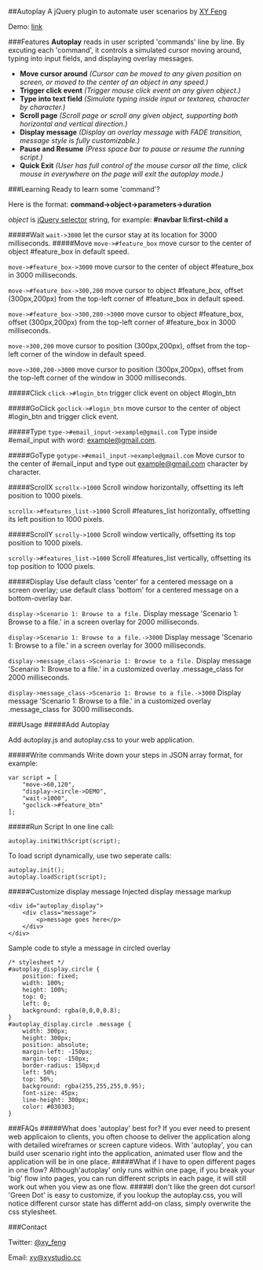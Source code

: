 ##Autoplay
A jQuery plugin to automate user scenarios by [XY Feng](http://xystudio.cc)

Demo: [link](http://xyfeng.github.io/autoplay)

###Features
**Autoplay** reads in user scripted 'commands' line by line. By excuting each 'command', it controls a simulated cursor moving around, typing into input fields, and displaying overlay messages.

*   **Move cursor around**
*(Cursor can be moved to any given position on screen, or moved to the center of an object in any speed.)*
*   **Trigger click event**
*(Trigger mouse click event on any given object.)*
*   **Type into text field**
*(Simulate typing inside input or textarea, character by character.)*
*   **Scroll page**
*(Scroll page or scroll any given object, supporting both horizontal and vertical direction.)*
*   **Display message**
*(Display an overlay message with FADE transition, message style is fully customizable.)*
*   **Pause and Resume**
*(Press space bar to pause or resume the running script.)*
*   **Quick Exit**
*(User has full control of the mouse cursor all the time, click mouse in everywhere on the page will exit the autoplay mode.)*

###Learning
Ready to learn some 'command'?

Here is the format: **command->object->parameters->duration**

*object* is [jQuery selector](http://api.jquery.com/category/selectors/) string, for example: **#navbar li:first-child a**

#####Wait
`wait->3000` let the cursor stay at its location for 3000 milliseconds.
#####Move
`move->#feature_box` move cursor to the center of object #feature_box in default speed.

`move->#feature_box->3000` move cursor to the center of object #feature_box in 3000 milliseconds.

`move->#feature_box->300,200` move cursor to object #feature_box, offset (300px,200px) from the top-left corner of #feature_box in default speed.

`move->#feature_box->300,200->3000` move cursor to object #feature_box, offset (300px,200px) from the top-left corner of #feature_box in 3000 milliseconds.

`move->300,200` move cursor to position (300px,200px), offset from the top-left corner of the window in default speed.

`move->300,200->3000` move cursor to position (300px,200px), offset from the top-left corner of the window in 3000 milliseconds.

#####Click
`click->#login_btn` trigger click event on object #login_btn

#####GoClick
`goclick->#login_btn` move cursor to the center of object #login_btn and trigger click event.

#####Type
`type->#email_input->example@gmail.com` Type inside #email_input with word: example@gmail.com.

#####GoType
`gotype->#email_input->example@gmail.com` Move cursor to the center of #email_input and type out example@gmail.com character by character.

#####ScrollX
`scrollx->1000` Scroll window horizontally, offsetting its left position to 1000 pixels.

`scrollx->#features_list->1000` Scroll #features_list horizontally, offsetting its left position to 1000 pixels.

#####ScrollY
`scrolly->1000` Scroll window vertically, offsetting its top position to 1000 pixels.

`scrolly->#features_list->1000` Scroll #features_list vertically, offsetting its top position to 1000 pixels.

#####Display
Use default class 'center' for a centered message on a screen overlay; use default class 'bottom' for a centered message on a bottom-overlay bar.

`display->Scenario 1: Browse to a file.` Display message 'Scenario 1: Browse to a file.' in a screen overlay for 2000 milliseconds.

`display->Scenario 1: Browse to a file.->3000` Display message 'Scenario 1: Browse to a file.' in a screen overlay for 3000 milliseconds.

`display->message_class->Scenario 1: Browse to a file.` Display message 'Scenario 1: Browse to a file.' in a customized overlay .message_class for 2000 milliseconds.

`display->message_class->Scenario 1: Browse to a file.->3000` Display message 'Scenario 1: Browse to a file.' in a customized overlay .message_class for 3000 milliseconds.

###Usage
#####Add Autoplay

Add autoplay.js and autoplay.css to your web application.

#####Write commands
Write down your steps in JSON array format, for example:

	var script = [
		"move->60,120",
		"display->circle->DEMO",
		"wait->1000",
		"goclick->#feature_btn"
	];
	
#####Run Script
In one line call:

	autoplay.initWithScript(script);
To load script dynamically, use two seperate calls:

	autoplay.init();
	autoplay.loadScript(script);
#####Customize display message
Injected display message markup
	
	<div id="autoplay_display">
		<div class="message">
			<p>message goes here</p>
		</div>
	</div>
Sample code to style a message in circled overlay
	
	/* stylesheet */
	#autoplay_display.circle {
		position: fixed;
		width: 100%;
		height: 100%;
		top: 0;
		left: 0;
		background: rgba(0,0,0,0.8);
	}
	#autoplay_display.circle .message {
		width: 300px;
		height: 300px;
		position: absolute;
		margin-left: -150px;
		margin-top: -150px;
		border-radius: 150px;d
		left: 50%;
		top: 50%;
		background: rgba(255,255,255,0.95);
		font-size: 45px;
		line-height: 300px;
		color: #030303;
	}
	
###FAQs
#####What does 'autoplay' best for?
If you ever need to present web applicaion to clients, you often choose to deliver the application along with detailed wireframes or screen capture videos.
With 'autoplay', you can build user scenario right into the application, animated user flow and the application will be in one place.
#####What if I have to open different pages in one flow?
Although'autoplay' only runs within one page, if you break your 'big' flow into pages, you can run different scripts in each page, it will still work out when you view as one flow.
#####I don't like the green dot cursor!
'Green Dot' is easy to customize, if you lookup the autoplay.css, you will notice different cursor state has differnt add-on class, simply overwrite the css stylesheet.

###Contact

Twitter: [@xy_feng](https://twitter.com/xy_feng)

Email: <xy@xystudio.cc>
